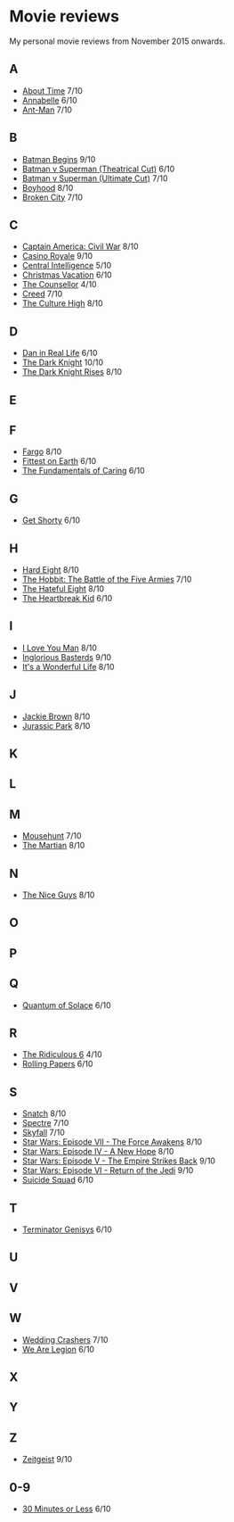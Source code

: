 # Movie reviews

My personal movie reviews from November 2015 onwards.

## A
- [About Time](http://www.imdb.com/title/tt2194499/) 7/10
- [Annabelle](http://www.imdb.com/title/tt3322940/) 6/10
- [Ant-Man](http://www.imdb.com/title/tt0478970/) 7/10

## B
- [Batman Begins](http://www.imdb.com/title/tt0372784/) 9/10
- [Batman v Superman (Theatrical Cut)](http://www.imdb.com/title/tt2975590) 6/10
- [Batman v Superman (Ultimate Cut)](http://www.imdb.com/title/tt2975590) 7/10
- [Boyhood](http://www.imdb.com/title/tt1065073/) 8/10
- [Broken City](http://www.imdb.com/title/tt1235522/) 7/10

## C
- [Captain America: Civil War](http://www.imdb.com/title/tt3498820/) 8/10
- [Casino Royale](http://www.imdb.com/title/tt0381061/) 9/10
- [Central Intelligence](http://www.imdb.com/title/tt1489889/) 5/10
- [Christmas Vacation](http://www.imdb.com/title/tt0097958/) 6/10
- [The Counsellor](http://www.imdb.com/title/tt2193215/) 4/10
- [Creed](http://www.imdb.com/title/tt3076658/) 7/10
- [The Culture High](http://www.imdb.com/title/tt1778338/) 8/10

## D
- [Dan in Real Life](http://www.imdb.com/title/tt0480242/) 6/10
- [The Dark Knight](http://www.imdb.com/title/tt0468569/) 10/10
- [The Dark Knight Rises](http://www.imdb.com/title/tt1345836/) 8/10

## E

## F
- [Fargo](http://www.imdb.com/title/tt0116282/) 8/10
- [Fittest on Earth](http://www.imdb.com/title/tt5503594/) 6/10
- [The Fundamentals of Caring](http://www.imdb.com/title/tt2452386/) 6/10

## G
- [Get Shorty](http://www.imdb.com/title/tt0113161/) 6/10

## H
- [Hard Eight](http://www.imdb.com/title/tt0119256/) 8/10
- [The Hobbit: The Battle of the Five Armies](http://www.imdb.com/title/tt2310332/) 7/10
- [The Hateful Eight](http://www.imdb.com/title/tt3460252/) 8/10
- [The Heartbreak Kid](http://www.imdb.com/title/tt0408839/) 6/10

## I
- [I Love You Man](http://www.imdb.com/title/tt1155056/) 8/10
- [Inglorious Basterds](http://www.imdb.com/title/tt0361748/) 9/10
- [It's a Wonderful Life](http://www.imdb.com/title/tt0038650/) 8/10

## J
- [Jackie Brown](http://www.imdb.com/title/tt0119396/) 8/10
- [Jurassic Park](http://www.imdb.com/title/tt0107290/) 8/10

## K

## L

## M
- [Mousehunt](http://www.imdb.com/title/tt0119715/) 7/10
- [The Martian](http://www.imdb.com/title/tt3659388/) 8/10

## N
- [The Nice Guys](http://www.imdb.com/title/tt3799694/) 8/10

## O

## P

## Q
- [Quantum of Solace](http://www.imdb.com/title/tt0830515/) 6/10

## R
- [The Ridiculous 6](http://www.imdb.com/title/tt2479478/) 4/10
- [Rolling Papers](http://www.imdb.com/title/tt3621360/) 6/10

## S
- [Snatch](http://www.imdb.com/title/tt0208092/) 8/10
- [Spectre](http://www.imdb.com/title/tt2379713/) 7/10
- [Skyfall](http://www.imdb.com/title/tt1074638/) 7/10
- [Star Wars: Episode VII - The Force Awakens](http://www.imdb.com/title/tt2488496/) 8/10
- [Star Wars: Episode IV - A New Hope](http://www.imdb.com/title/tt0076759/) 8/10
- [Star Wars: Episode V - The Empire Strikes Back](http://www.imdb.com/title/tt0080684/) 9/10
- [Star Wars: Episode VI - Return of the Jedi](http://www.imdb.com/title/tt0086190/) 9/10
- [Suicide Squad](http://www.imdb.com/title/tt1386697/) 6/10

## T
- [Terminator Genisys](http://www.imdb.com/title/tt1340138/) 6/10

## U

## V

## W
- [Wedding Crashers](http://www.imdb.com/title/tt0396269/) 7/10
- [We Are Legion](http://www.imdb.com/title/tt2177843/) 6/10

## X

## Y

## Z
- [Zeitgeist](http://www.imdb.com/title/tt1166827/) 9/10

## 0-9
- [30 Minutes or Less](http://www.imdb.com/title/tt1622547/) 6/10
